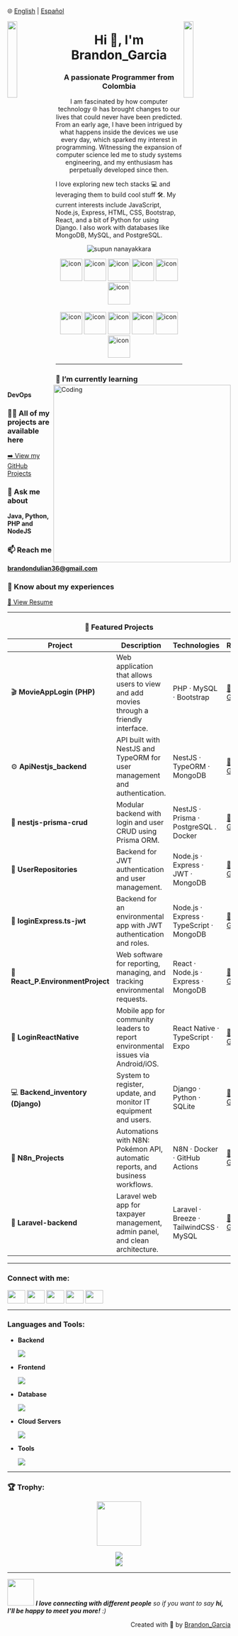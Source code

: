 <!--![logo](https://raw.githubusercontent.com/supuna97/supuna97/main/supun-new.png)-->
🌐 [English](README.md) | [Español](README_ES.md)

<img align="left" src="https://user-images.githubusercontent.com/65187002/144930161-2f783401-8d27-4fdf-a2f7-cc0ba32f1f1f.gif" width="21%" style="display:inline;">
<img align="right" src="https://user-images.githubusercontent.com/65187002/144930161-2f783401-8d27-4fdf-a2f7-cc0ba32f1f1f.gif" width="21%" style="display:inline;">

<h1 align="center">Hi 👋, I'm Brandon_Garcia</h1>
<h3 align="center">A passionate Programmer from Colombia</h3>

<p align="center">
I am fascinated by how computer technology 🌐 has brought changes to our lives that could never have been predicted. From an early age, I have been intrigued by what happens inside the devices we use every day, which sparked my interest in programming. Witnessing the expansion of computer science led me to study systems engineering, and my enthusiasm has perpetually developed since then.

I love exploring new tech stacks 💻 and leveraging them to build cool stuff 🛠️. My current interests include JavaScript, Node.js, Express, HTML, CSS, Bootstrap, React, and a bit of Python for using Django. I also work with databases like MongoDB, MySQL, and PostgreSQL.️
</p>

<p align="center">
 <img src="https://komarev.com/ghpvc/?username=BrandonGS22b&label=Profile%20views&color=0e75b6&style=flat" alt="supun nanayakkara" />
</p>

<div align="center">
  <img src="https://techstack-generator.vercel.app/java-icon.svg" alt="icon" width="50" height="50" />
  <img src="https://techstack-generator.vercel.app/python-icon.svg" alt="icon" width="50" height="50" />
  <img src="https://techstack-generator.vercel.app/ts-icon.svg" alt="icon" width="50" height="50" />
  <img src="https://techstack-generator.vercel.app/js-icon.svg" alt="icon" width="50" height="50" />
  <img src="https://techstack-generator.vercel.app/react-icon.svg" alt="icon" width="50" height="50" />
  <img src="https://techstack-generator.vercel.app/mysql-icon.svg" alt="icon" width="50" height="50" />
</div>

<br>

<div align="center">
  <img src="https://techstack-generator.vercel.app/docker-icon.svg" alt="icon" width="50" height="50" />
  <img src="https://techstack-generator.vercel.app/aws-icon.svg" alt="icon" width="50" height="50" />
  <img src="https://techstack-generator.vercel.app/github-icon.svg" alt="icon" width="50" height="50" />
  <img src="https://techstack-generator.vercel.app/prettier-icon.svg" alt="icon" width="50" height="50" />
  <img src="https://techstack-generator.vercel.app/restapi-icon.svg" alt="icon" width="50" height="50" />
  <img src="https://techstack-generator.vercel.app/graphql-icon.svg" alt="icon" width="50" height="50" />
</div>

<img align="right" alt="Coding" width="400" src="https://user-images.githubusercontent.com/74038190/229223263-cf2e4b07-2615-4f87-9c38-e37600f8381a.gif">

---

### 🌱 I’m currently learning
**DevOps**

### 👨‍💻 All of my projects are available here
[➡️ View my GitHub Projects](https://github.com/BrandonGS22b?tab=repositories)

### 💬 Ask me about
**Java, Python, PHP and NodeJS**

### 📫 Reach me
**brandondulian36@gmail.com**

### 📄 Know about my experiences
[📘 View Resume](https://drive.google.com/file/d/1YGv5O8KBNLFoU3085ej4rzSyJVo9AHTZ/view?usp=sharing)

---

<h3 align="center">🚀 Featured Projects</h3>

| Project | Description | Technologies | Repository |
|----------|--------------|--------------|-------------|
| 🎬 **MovieAppLogin (PHP)** | Web application that allows users to view and add movies through a friendly interface. | PHP · MySQL · Bootstrap | [🔗 View on GitHub](https://github.com/BrandonGS22b/AplicacionPeliculasLogin) |
| ⚙️ **ApiNestjs_backend** | API built with NestJS and TypeORM for user management and authentication. | NestJS · TypeORM · MongoDB | [🔗 View on GitHub](https://github.com/BrandonGS22b/ApiNestjs_backend) |
| 🧩 **nestjs-prisma-crud** | Modular backend with login and user CRUD using Prisma ORM. | NestJS · Prisma · PostgreSQL . Docker | [🔗 View on GitHub](https://github.com/BrandonGS22b/nestjs-prisma-crud) |
| 🧠 **UserRepositories** | Backend for JWT authentication and user management. | Node.js · Express · JWT · MongoDB | [🔗 View on GitHub](https://github.com/BrandonGS22b/RepositoriosUsuarios/tree/main) |
| 🔐 **loginExpress.ts-jwt** | Backend for an environmental app with JWT authentication and roles. | Node.js · Express · TypeScript · MongoDB | [🔗 View on GitHub](https://github.com/BrandonGS22b/loginExpress.ts-jwt) |
| 🌱 **React_P.EnvironmentProject** | Web software for reporting, managing, and tracking environmental requests. | React · Node.js · Express · MongoDB | [🔗 View on GitHub](https://github.com/BrandonGS22b/React_P.MedioAmbiente) |
| 📱 **LoginReactNative** | Mobile app for community leaders to report environmental issues via Android/iOS. | React Native · TypeScript · Expo | [🔗 View on GitHub](https://github.com/BrandonGS22b/LoginReactNative) |
| 💻 **Backend_inventory (Django)** | System to register, update, and monitor IT equipment and users. | Django · Python · SQLite | [🔗 View on GitHub](https://github.com/BrandonGS22b/Backend_inventario) |
| 🤖 **N8n_Projects** | Automations with N8N: Pokémon API, automatic reports, and business workflows. | N8N · Docker · GitHub Actions | [🔗 View on GitHub](https://github.com/BrandonGS22b/N8n_Proyectos) |
| 🧾 **Laravel-backend** | Laravel web app for taxpayer management, admin panel, and clean architecture. | Laravel · Breeze · TailwindCSS · MySQL | [🔗 View on GitHub](https://github.com/BrandonGS22b/Laravel-backend) |

---

<h3 align="left">Connect with me:</h3>
<p align="left">
<a href="https://www.linkedin.com/in/brandon-garcía-suarez-9064ab183/" target="blank"><img align="center" src="https://raw.githubusercontent.com/rahuldkjain/github-profile-readme-generator/master/src/images/icons/Social/linked-in-alt.svg" height="30" width="40" /></a>
<a href="https://stackoverflow.com/users/25611745/brandon-garcia" target="blank"><img align="center" src="https://raw.githubusercontent.com/rahuldkjain/github-profile-readme-generator/master/src/images/icons/Social/stack-overflow.svg" height="30" width="40" /></a>
<a href="https://www.facebook.com/brandonsuarez.garxia/" target="blank"><img align="center" src="https://raw.githubusercontent.com/rahuldkjain/github-profile-readme-generator/master/src/images/icons/Social/facebook.svg" height="30" width="40" /></a>
<a href="https://www.instagram.com/brandohfx/" target="blank"><img align="center" src="https://raw.githubusercontent.com/rahuldkjain/github-profile-readme-generator/master/src/images/icons/Social/instagram.svg" height="30" width="40" /></a>
<a href="https://www.youtube.com/channel/UCSpmLhnM2Qpcc3siJQojDeA" target="blank"><img align="center" src="https://raw.githubusercontent.com/rahuldkjain/github-profile-readme-generator/master/src/images/icons/Social/youtube.svg" height="30" width="40" /></a>
</p>

---

<h3 align="left">Languages and Tools:</h3>

- **Backend**
  <p align="left"><a href="https://skillicons.dev"><img src="https://skillicons.dev/icons?i=php,java,nodejs,py,django,express,nestjs" /></a></p>

- **Frontend**
  <p align="left"><a href="https://skillicons.dev"><img src="https://skillicons.dev/icons?i=ts,js,react,tailwind,materialui,bootstrap" /></a></p>

- **Database**
  <p align="left"><a href="https://skillicons.dev"><img src="https://skillicons.dev/icons?i=mongodb,mysql,postgresql" /></a></p>

- **Cloud Servers**
  <p align="left"><a href="https://skillicons.dev"><img src="https://skillicons.dev/icons?i=aws" /></a></p>

- **Tools**
  <p align="left"><a href="https://skillicons.dev"><img src="https://skillicons.dev/icons?i=git,github,docker,vscode,postman" /></a></p>

---

<h3 align="left">🏆 Trophy:</h3>

<p align="center">
<img src="https://media.tenor.com/0ENB5HuTH0gAAAAi/trophy-beker.gif"  width="100px" height="100px">
</p>

<div align="center">
<img src="https://github-profile-trophy.vercel.app/?username=BrandonGS22b&theme=matrix&no-bg=true&no-frame=true&row=1&column=4&title=MultiLanguage,Commits,PullRequest,Reviews">
</div>

<div align="center">
<img src="https://github-profile-trophy.vercel.app/?username=BrandonGS22b&theme=matrix&no-bg=true&no-frame=true&row=1&column=4&title=Repositories,Organizations,Stars,Followers">
</div>

---

<img src="https://media.giphy.com/media/LnQjpWaON8nhr21vNW/giphy.gif" width="60"> 
<em><b>I love connecting with different people</b> so if you want to say <b>hi, I'll be happy to meet you more!</b> :)</em>

<br>
<p align="right">Created with 🧡 by <a href="https://github.com/BrandonGS22b">Brandon_Garcia</a></p>
